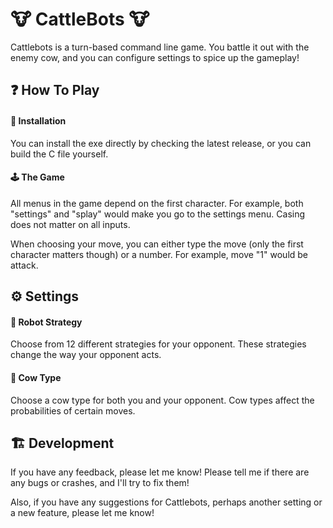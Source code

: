 # 🐮 CattleBots 🐮

Cattlebots is a turn-based command line game. You battle it out with the enemy cow, and you can configure settings to spice up the gameplay!

## ❓ How To Play

#### 🚀 Installation

You can install the exe directly by checking the latest release, or you can build the C file yourself.

#### 🕹 The Game

All menus in the game depend on the first character. For example, both "settings" and "splay" would make you go to the settings menu. Casing does not matter on all inputs.

When choosing your move, you can either type the move (only the first character matters though) or a number. For example, move "1" would be attack.

## ⚙ Settings

#### 🤖 Robot Strategy

Choose from 12 different strategies for your opponent. These strategies change the way your opponent acts.

#### 🐄 Cow Type

Choose a cow type for both you and your opponent. Cow types affect the probabilities of certain moves.

## 🏗 Development

If you have any feedback, please let me know! Please tell me if there are any bugs or crashes, and I'll try to fix them! 

Also, if you have any suggestions for Cattlebots, perhaps another setting or a new feature, please let me know!
